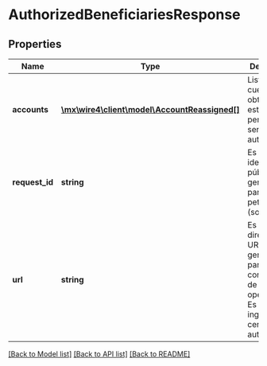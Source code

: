 # AuthorizedBeneficiariesResponse

## Properties
Name | Type | Description | Notes
------------ | ------------- | ------------- | -------------
**accounts** | [**\mx\wire4\client\model\AccountReassigned[]**](AccountReassigned.md) | Lista de cuentas obtenidas en estado pendiente de ser autorizadas. | [optional] 
**request_id** | **string** | Es el identificador público generado para la petición (solicitud). | [optional] 
**url** | **string** | Es la dirección URL generada para confirmación de la operación. Es para ingresar al centro de autorización. | [optional] 

[[Back to Model list]](../../README.md#documentation-for-models) [[Back to API list]](../../README.md#documentation-for-api-endpoints) [[Back to README]](../../README.md)

